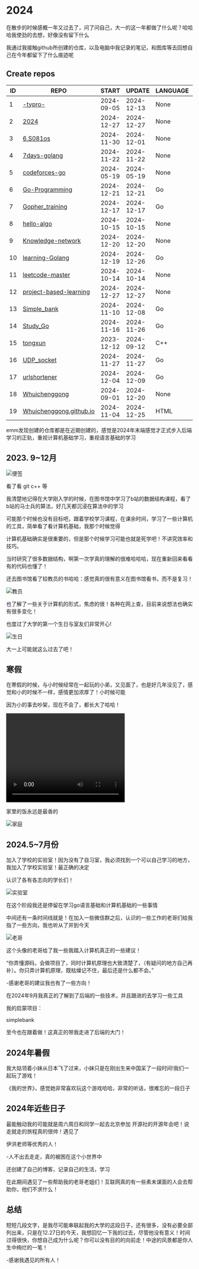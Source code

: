 # 2024



在散步的时候感概一年又过去了，问了问自己，大一的这一年都做了什么呢？哈哈哈我使劲的去想，好像没有留下什么

我通过我接触github所创建的仓库，以及电脑中我记录的笔记，和图库等去回想自己在今年都留下了什么痕迹呢



## Create repos

| ID   | REPO                                                         | START      | UPDATE     | LANGUAGE | STARS |
| ---- | ------------------------------------------------------------ | ---------- | ---------- | -------- | ----- |
| 1    | [-typro-](https://github.com/Whuichenggong/-typro-)          | 2024-09-05 | 2024-12-13 | None     | 0     |
| 2    | [2024](https://github.com/Whuichenggong/2024)                | 2024-12-27 | 2024-12-27 | None     | 0     |
| 3    | [6.S081os](https://github.com/Whuichenggong/6.S081os)        | 2024-11-30 | 2024-12-01 | None     | 0     |
| 4    | [7days-golang](https://github.com/Whuichenggong/7days-golang) | 2024-11-22 | 2024-11-22 | None     | 0     |
| 5    | [codeforces-go](https://github.com/Whuichenggong/codeforces-go) | 2024-05-19 | 2024-05-19 | None     | 0     |
| 6    | [Go-Programming](https://github.com/Whuichenggong/Go-Programming) | 2024-12-21 | 2024-12-21 | Go       | 0     |
| 7    | [Gopher_training](https://github.com/Whuichenggong/Gopher_training) | 2024-12-17 | 2024-12-17 | Go       | 1     |
| 8    | [hello-algo](https://github.com/Whuichenggong/hello-algo)    | 2024-10-15 | 2024-10-15 | None     | 0     |
| 9    | [Knowledge-network](https://github.com/Whuichenggong/Knowledge-network) | 2024-12-20 | 2024-12-20 | None     | 0     |
| 10   | [learning-Golang](https://github.com/Whuichenggong/learning-Golang) | 2024-12-19 | 2024-12-26 | Go       | 0     |
| 11   | [leetcode-master](https://github.com/Whuichenggong/leetcode-master) | 2024-10-14 | 2024-10-14 | None     | 0     |
| 12   | [project-based-learning](https://github.com/Whuichenggong/project-based-learning) | 2024-12-27 | 2024-12-27 | None     | 0     |
| 13   | [Simple_bank](https://github.com/Whuichenggong/Simple_bank)  | 2024-11-10 | 2024-12-08 | Go       | 0     |
| 14   | [Study_Go](https://github.com/Whuichenggong/Study_Go)        | 2024-11-16 | 2024-11-26 | Go       | 0     |
| 15   | [tongxun](https://github.com/Whuichenggong/tongxun)          | 2023-12-12 | 2024-09-12 | C++      | 0     |
| 16   | [UDP_socket](https://github.com/Whuichenggong/UDP_socket)    | 2024-11-27 | 2024-11-27 | Go       | 0     |
| 17   | [urlshortener](https://github.com/Whuichenggong/urlshortener) | 2024-12-04 | 2024-12-09 | Go       | 0     |
| 18   | [Whuichenggong](https://github.com/Whuichenggong/Whuichenggong) | 2024-09-01 | 2024-12-20 | None     | 1     |
| 19   | [Whuichenggong.github.io](https://github.com/Whuichenggong/Whuichenggong.github.io) | 2024-11-04 | 2024-12-25 | HTML     | 0     |

emm发现创建的仓库都是在近期创建的，感觉是2024年末端感觉才正式步入后端学习的正轨，重视计算机基础学习，重视语言基础的学习



## 2023. 9~12月

![便签](2024——pictures/便签.png)


看了看 git  c++ 等

我清楚地记得在大学刚入学的时候，在图书馆中学习了b站的数据结构课程，看了b站的马士兵的算法，好几天都沉浸在算法中的学习

可能那个时候也没有目标吧，跟着学校学习课程，在课余时间，学习了一些计算机的工具，简单看了看计算机基础，我那个时候觉得

计算机基础确实是很重要的，但是那个时候学习可能也就是死学吧！不讲究效率和技巧。



当时研究了很多数据结构，啊第一次学真的理解的很难哈哈哈，现在重新回来看看有的代码也懂了！



还去图书馆看了较教员的书哈哈：感觉真的很有意义在图书馆看书，而不是复习！



![教员](2024——pictures/教员.png)





也了解了一些关于计算机的形式，焦虑的很！各种在网上查，目前来说想法也确实有很多变化！



也度过了大学的第一个生日与室友们非常开心!

![生日](2024——pictures/birsday.png)

大一上可能就这么过去了吧！





## 寒假

在寒假的时候，与小时候经常在一起玩的小弟，又见面了，也是好几年没见了，感觉和小的时候不一样，感情更加浓厚了！小时候可能

因为小的事去吵架，现在不会了，都长大了哈哈！



<video width="320" height="240" controls>
  <source src="2024_pictures\陪伴.mp4" type="video/mp4">
  你的浏览器不支持 HTML5 video 标签。
</video>



家里的饭永远是最香的



![家庭](2024_pictures\家庭.jpg)







## 2024.5~7月份



加入了学校的实验室！因为没有了自习室，我必须找到一个可以自己学习的地方，我加入了学校实验室！最正确的决定

认识了各有各志向的学长们！



![实验室](2024_pictures\实验室.jpg)



在这个阶段我还是停留在学习go语言基础和计算机基础的一些事情



中间还有一条时间线就是！在加入一些微信群之后，认识的一些工作的老哥们给我指了一些方向，我也听从了并到今天



![老哥](2024_pictures\老哥.jpg)

这个头像的老哥给了我一些我踏入计算机真正的一些建议！



“你弄懂源码，会做项目了，同时计算机原理也大致清楚了，（有疑问的地方自己再补）。你只弄计算机原理，既枯燥记不住，最后还是什么都不会。”



-感谢老哥的建议我也有了一些方向！



在2024年9月我真正的了解到了后端的一些技术，并且跟进的去学习一些工具



我的启蒙项目：



simplebank 



至今也在跟着做！这真正的带我走进了后端的大门！



## 2024年暑假

我大姑领着小妹从日本飞了过来，小妹只是在刚出生来中国呆了一段时间!我们一起玩了游戏！

《我的世界》，感觉她非常喜欢玩这个游戏哈哈，非常的听话，很难忘的一段日子





## 2024年近些日子



最能触动我的可能就是周六周日和同学一起去北京参加 开源社的开源年会吧！说走就走的旅程真的很帅！遇见了

伊洪老师等优秀的人！



-人不出去走走，真的被困在这个小世界中

还创建了自己的博客，记录自己的生活，学习



在此期间遇见了一些帮助我的老哥老姐们！互联网真的有一些素未谋面的人会去帮助你，他们不求什么！



## 总结

短短几段文字，是我尽可能串联起我的大学的这段日子，还有很多，没有必要全部列出来，只是在12.27日的今天，我想回忆一下我的过去，尽管他没有意义！时间过得很快，你想自己成为什么呢？你可以没有目的的向前走！中途的风景都是你人生中绚烂的一笔！



-感谢我遇见的所有人！
